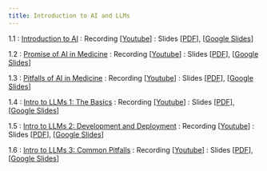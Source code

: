 ```yaml
---
title: Introduction to AI and LLMs
---
```


1.1
: [Introduction to AI](#)
  : Recording [[Youtube](https://youtu.be/MerY9DBSMp8?si=7_MITs2skLzuTYF4)]
  : Slides [[PDF](https://drive.google.com/file/d/1Towp2NPGCRBmYNGFYb7WvUMFR4XSnGht/view?usp=drive_link)], [[Google Slides](https://docs.google.com/presentation/d/1ZpBJXuuIH_cJbQUXLA4gppgVI6HJbEdOLKQMTkw1Rnw/edit?usp=drive_link)]

1.2
: [Promise of AI in Medicine](#)
  : Recording [[Youtube](https://youtu.be/BBCbmogP8z8?si=_6yb76nL4HigP1M0)]
  : Slides [[PDF](#)], [[Google Slides](#)]

1.3
: [Pitfalls of AI in Medicine](#)
  : Recording [[Youtube](https://youtu.be/tqB__dwm7PU?si=_WdhTFaE81JOtxnk)]
  : Slides [[PDF](#)], [[Google Slides](#)]

1.4
: [Intro to LLMs 1: The Basics](#)
  : Recording [[Youtube](https://youtu.be/moA9bXIyMXo?si=QnomEjiXeuszIxOT)]
  : Slides [[PDF](#)], [[Google Slides](#)]

1.5
: [Intro to LLMs 2: Development and Deployment](#)
  : Recording [[Youtube](https://youtu.be/JocX7W6POSM?si=BniODd5Sd2yrQ23O)]
  : Slides [[PDF](#)], [[Google Slides](#)]
  
1.6
: [Intro to LLMs 3: Common Pitfalls](#)
  : Recording [[Youtube](https://youtu.be/NOtO8U3gcwQ?si=B4-gD3qiB_VPKq13)]
  : Slides [[PDF](#)], [[Google Slides](#)]
